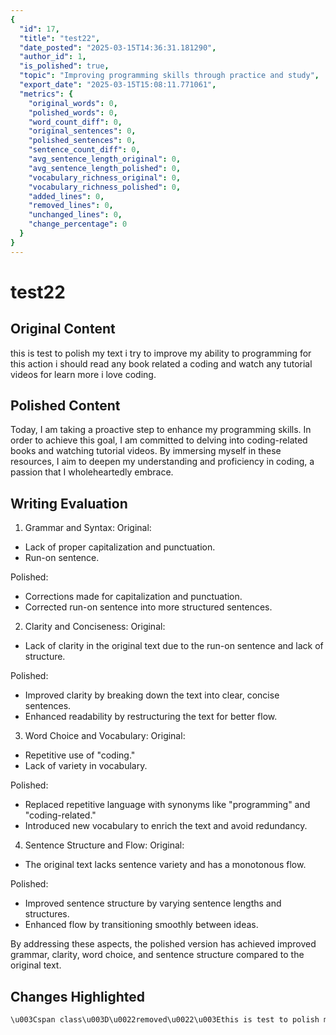 ```yaml
---
{
  "id": 17,
  "title": "test22",
  "date_posted": "2025-03-15T14:36:31.181290",
  "author_id": 1,
  "is_polished": true,
  "topic": "Improving programming skills through practice and study",
  "export_date": "2025-03-15T15:08:11.771061",
  "metrics": {
    "original_words": 0,
    "polished_words": 0,
    "word_count_diff": 0,
    "original_sentences": 0,
    "polished_sentences": 0,
    "sentence_count_diff": 0,
    "avg_sentence_length_original": 0,
    "avg_sentence_length_polished": 0,
    "vocabulary_richness_original": 0,
    "vocabulary_richness_polished": 0,
    "added_lines": 0,
    "removed_lines": 0,
    "unchanged_lines": 0,
    "change_percentage": 0
  }
}
---
```


# test22

## Original Content

this is test to polish my text i try to improve my ability to programming for this action i should read any book related a coding and watch any tutorial videos for learn more i love coding.


## Polished Content

Today, I am taking a proactive step to enhance my programming skills. In order to achieve this goal, I am committed to delving into coding-related books and watching tutorial videos. By immersing myself in these resources, I aim to deepen my understanding and proficiency in coding, a passion that I wholeheartedly embrace.

## Writing Evaluation

1. Grammar and Syntax:
Original:
- Lack of proper capitalization and punctuation.
- Run-on sentence.

Polished:
- Corrections made for capitalization and punctuation.
- Corrected run-on sentence into more structured sentences.

2. Clarity and Conciseness:
Original:
- Lack of clarity in the original text due to the run-on sentence and lack of structure.

Polished:
- Improved clarity by breaking down the text into clear, concise sentences.
- Enhanced readability by restructuring the text for better flow.

3. Word Choice and Vocabulary:
Original:
- Repetitive use of "coding."
- Lack of variety in vocabulary.

Polished:
- Replaced repetitive language with synonyms like "programming" and "coding-related."
- Introduced new vocabulary to enrich the text and avoid redundancy.

4. Sentence Structure and Flow:
Original:
- The original text lacks sentence variety and has a monotonous flow.

Polished:
- Improved sentence structure by varying sentence lengths and structures.
- Enhanced flow by transitioning smoothly between ideas.

By addressing these aspects, the polished version has achieved improved grammar, clarity, word choice, and sentence structure compared to the original text.

## Changes Highlighted

```html
\u003Cspan class\u003D\u0022removed\u0022\u003Ethis is test to polish my text i try to improve my ability to programming for this action i should read any book related a coding and watch any tutorial videos for learn more i love coding.\u003C/span\u003E\u003Cbr\u003E\u003Cspan class\u003D\u0022added\u0022\u003EToday, I am taking a proactive step to enhance my programming skills. In order to achieve this goal, I am committed to delving into coding\u002Drelated books and watching tutorial videos. By immersing myself in these resources, I aim to deepen my understanding and proficiency in coding, a passion that I wholeheartedly embrace.\u003C/span\u003E
```
